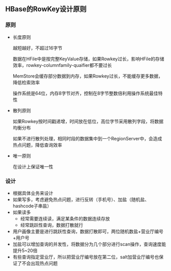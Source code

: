 ## HBase的RowKey设计原则

### 原则

- 长度原则

  越短越好，不超过16字节

  数据在HFile中是按完整KeyValue存储，如果Rowkey过长，影响HFile的存储效率，rowkey-columnfamily-quaifier都不要过长

  MemStore会缓存部分数据到内存，如果Rowkey过长，不能缓存更多数据，降低检索效率

  操作系统是64位，内存8字节对齐，控制在8字节整数倍利用操作系统最佳特性

- 散列原则

  如果Rowkey按时间戳递增，时间放在低位，高位字节采用散列字段，将数据均衡分布

  如果不进行散列处理，相同时段的数据集中到一个RegionServer中，会造成热点问题，降低查询效率

- 唯一原则

  在设计上保证唯一性

### 设计

- 根据具体业务来设计
- 如果写多，考虑避免热点问题，进行反转（手机号）、加盐（随机盐、hashcode子串盐）
- 如果读多
  - 经常需要连续读，满足某条件的数据连续存放
  - 经常跳跃性查询，数据打散就行
- 用户画像主要是进行跳跃性查询，数据打散即可，两位随机数盐+营业厅编号+用户号
- 加盐可以增加查询的并发性，将数据分为几个部分进行scan操作，查询速度能提升5~20倍
- 有些查询指定营业厅，所以把营业厅编号放在第二位，salt加营业厅编号也保证了不会出现热点问题